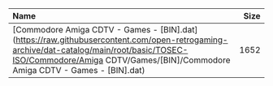 |Name|Size|
|:---|---:|
|[Commodore Amiga CDTV - Games - [BIN].dat](https://raw.githubusercontent.com/open-retrogaming-archive/dat-catalog/main/root/basic/TOSEC-ISO/Commodore/Amiga CDTV/Games/[BIN]/Commodore Amiga CDTV - Games - [BIN].dat)|1652|
